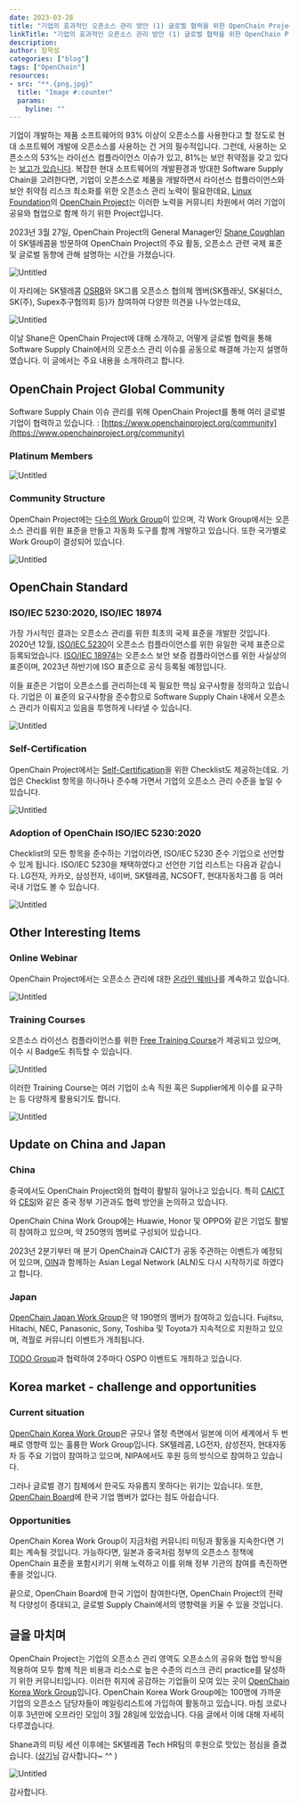 ```yaml
---
date: 2023-03-28
title: "기업의 효과적인 오픈소스 관리 방안 (1) 글로벌 협력을 위한 OpenChain Project"
linkTitle: "기업의 효과적인 오픈소스 관리 방안 (1) 글로벌 협력을 위한 OpenChain Project"
description: 
author: 장학성
categories: ["blog"]
tags: ["OpenChain"]
resources:
- src: "**.{png,jpg}"
  title: "Image #:counter"
  params:
    byline: ""
---
```


기업이 개발하는 제품 소프트웨어의 93% 이상이 오픈소스를 사용한다고 할 정도로 현대 소프트웨어 개발에 오픈소스를 사용하는 건 거의 필수적입니다. 그런데, 사용하는 오픈소스의 53%는 라이선스 컴플라이언스 이슈가 있고, 81%는 보안 취약점을 갖고 있다는 [보고가 있습니다](https://www.synopsys.com/blogs/software-security/open-source-trends-ossra-report/). 복잡한 현대 소프트웨어의 개발환경과 방대한 Software Supply Chain을 고려한다면, 기업이 오픈소스로 제품을 개발하면서 라이선스 컴플라이언스와 보안 취약점 리스크 최소화를 위한 오픈소스 관리 노력이 필요한데요, [Linux Foundation](https://www.linuxfoundation.org/)의 [OpenChain Project](openchainproject.org)는 이러한 노력을 커뮤니티 차원에서 여러 기업이 공유와 협업으로 함께 하기 위한 Project입니다. 

2023년 3월 27일, OpenChain Project의 General Manager인 [Shane Coughlan](https://github.com/shanecoughlan)이 SK텔레콤을 방문하여 OpenChain Project의 주요 활동, 오픈소스 관련 국제 표준 및 글로벌 동향에 관해 설명하는 시간을 가졌습니다. 

![Untitled](Untitled.png)


이 자리에는 SK텔레콤 [OSRB](https://sktelecom.github.io/about/osrb/)와 SK그룹 오픈소스 협의체 멤버(SK플래닛, SK쉴더스, SK(주), Supex추구협의회 등)가 참여하여 다양한 의견을 나누었는데요, 

![Untitled](featured_meeting.png)

이날 Shane은 OpenChain Project에 대해 소개하고, 어떻게 글로벌 협력을 통해 Software Supply Chain에서의 오픈소스 관리 이슈를 공동으로 해결해 가는지 설명하였습니다. 이 글에서는 주요 내용을 소개하려고 합니다. 

## OpenChain Project Global Community

Software Supply Chain 이슈 관리를 위해 OpenChain Project를 통해 여러 글로벌 기업이 협력하고 있습니다. : [https://www.openchainproject.org/community](https://www.openchainproject.org/community)

### Platinum Members

![Untitled](Untitled_2.png)

### Community Structure

OpenChain Project에는 [다수의 Work Group](https://www.openchainproject.org/participate)이 있으며, 각 Work Group에서는 오픈소스 관리를 위한 표준을 만들고 자동화 도구를 함께 개발하고 있습니다. 또한 국가별로 Work Group이 결성되어 있습니다. 

![Untitled](Untitled_3.png)

## OpenChain Standard

### ISO/IEC 5230:2020, ISO/IEC 18974

가장 가시적인 결과는 오픈소스 관리를 위한 최초의 국제 표준을 개발한 것입니다. 2020년 12월, [ISO/IEC 5230](https://www.iso.org/standard/81039.html)이 오픈소스 컴플라이언스를 위한 유일한 국제 표준으로 등록되었습니다. [ISO/IEC 18974](https://www.iso.org/standard/86450.html)는 오픈소스 보안 보증 컴플라이언스를 위한 사실상의 표준이며, 2023년 하반기에 ISO 표준으로 공식 등록될 예정입니다. 

이들 표준은 기업이 오픈소스를 관리하는데 꼭 필요한 핵심 요구사항을 정의하고 있습니다. 기업은 이 표준의 요구사항을 준수함으로 Software Supply Chain 내에서 오픈소스 관리가 이뤄지고 있음을 투명하게 나타낼 수 있습니다. 

![Untitled](Untitled_4.png)

### Self-Certification

OpenChain Project에서는 [Self-Certification](https://github.com/OpenChain-Project/Reference-Material/tree/master/Self-Certification)을 위한 Checklist도 제공하는데요. 기업은 Checklist 항목을 하나하나 준수해 가면서 기업의 오픈소스 관리 수준을 높일 수 있습니다. 

![Untitled](Untitled_5.png)

### Adoption of OpenChain ISO/IEC 5230:2020

Checklist의 모든 항목을 준수하는 기업이라면, ISO/IEC 5230 준수 기업으로 선언할 수 있게 됩니다. ISO/IEC 5230을 채택하였다고 선언한 기업 리스트는 다음과 같습니다. LG전자, 카카오, 삼성전자, 네이버, SK텔레콤, NCSOFT, 현대자동차그룹 등 여러 국내 기업도 볼 수 있습니다. 

![Untitled](Untitled_6.png)

## Other Interesting Items

### Online Webinar

OpenChain Project에서는 오픈소스 관리에 대한 [온라인 웨비나](https://www.openchainproject.org/webinars)를 계속하고 있습니다. 

![Untitled](Untitled_7.png)

### Training Courses

오픈소스 라이선스 컴플라이언스를 위한 [Free Training Course](https://www.openchainproject.org/resources)가 제공되고 있으며, 이수 시 Badge도 취득할 수 있습니다. 

![Untitled](Untitled_8.png)

이러한 Training Course는 여러 기업이 소속 직원 혹은 Supplier에게 이수를 요구하는 등 다양하게 활용되기도 합니다. 

![Untitled](Untitled_9.png)

## Update on China and Japan

### China

중국에서도 OpenChain Project와의 협력이 활발히 일어나고 있습니다. 특히 [CAICT](http://www.caict.ac.cn/english/)와 [CESI](https://www.cc.cesi.cn/english.aspx)와 같은 중국 정부 기관과도 협력 방안을 논의하고 있습니다. 

OpenChain China Work Group에는 Huawie, Honor 및 OPPO와 같은 기업도 활발히 참여하고 있으며, 약 250명의 멤버로 구성되어 있습니다. 

2023년 2분기부터 매 분기 OpenChain과 CAICT가 공동 주관하는 이벤트가 예정되어 있으며, [OIN](https://openinventionnetwork.com/)과 함께하는 Asian Legal Network (ALN)도 다시 시작하기로 하였다고 합니다. 

### Japan

[OpenChain Japan Work Group](https://openchain-project.github.io/OpenChain-JWG/)은 약 190명의 멤버가 참여하고 있습니다. Fujitsu, Hitachi, NEC, Panasonic, Sony, Toshiba 및 Toyota가 지속적으로 지원하고 있으며, 격월로 커뮤니티 이벤트가 개최됩니다. 

[TODO Group](https://todogroup.org/)과 협력하여 2주마다 OSPO 이벤트도 개최하고 있습니다. 

## Korea market - challenge and opportunities

### Current situation

[OpenChain Korea Work Group](https://openchain-project.github.io/OpenChain-KWG/)은 규모나 열정 측면에서 일본에 이어 세계에서 두 번째로 영향력 있는 훌륭한 Work Group입니다. SK텔레콤, LG전자, 삼성전자, 현대자동차 등 주요 기업이 참여하고 있으며, NIPA에서도 후원 등의 방식으로 참여하고 있습니다. 

그러나 글로벌 경기 침체에서 한국도 자유롭지 못하다는 위기는 있습니다. 또한, [OpenChain Board](https://www.openchainproject.org/community)에 한국 기업 멤버가 없다는 점도 아쉽습니다. 

### Opportunities

OpenChain Korea Work Group이 지금처럼 커뮤니티 미팅과 활동을 지속한다면 기회는 계속될 것입니다. 가능하다면, 일본과 중국처럼 정부의 오픈소스 정책에 OpenChain 표준을 포함시키기 위해 노력하고 이를 위해 정부 기관의 참여를 촉진하면 좋을 것입니다. 

끝으로, OpenChain Board에 한국 기업이 참여한다면, OpenChain Project의 전략적 다양성이 증대되고, 글로벌 Supply Chain에서의 영향력을 키울 수 있을 것입니다. 

## 글을 마치며

OpenChain Project는 기업의 오픈소스 관리 영역도 오픈소스의 공유와 협업 방식을 적용하여 모두 함께 적은 비용과 리소스로 높은 수준의 리스크 관리 practice를 달성하기 위한 커뮤니티입니다. 이러한 취지에 공감하는 기업들이 모여 있는 곳이 [OpenChain Korea Work Group](https://openchain-project.github.io/OpenChain-KWG/)입니다. OpenChain Korea Work Group에는 100명에 가까운 기업의 오픈소스 담당자들이 메일링리스트에 가입하여 활동하고 있습니다. 마침 코로나 이후 3년만에 오프라인 모임이 3월 28일에 있었습니다. 다음 글에서 이에 대해 자세히 다루겠습니다. 

Shane과의 미팅 세션 이후에는 SK텔레콤 Tech HR팀의 후원으로 맛있는 점심을 즐겼습니다. ([상기](https://kr.linkedin.com/in/ksangki)님 감사합니다~ ^^ )

![Untitled](Untitled_10.png)

감사합니다.